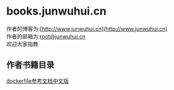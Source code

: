 # books.junwuhui.cn
作者的博客为:[http://www.junwuhui.cn](http://www.junwuhui.cn)  
作者的邮箱为:root@junwuhui.cn  
欢迎大家指教
## 作者书籍目录
[dockerfile参考文档中文版](http://books.junwuhui.cn/dockerfile_zh/)
